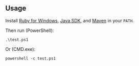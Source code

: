 ## Usage

Install [Ruby for Windows][ruby], [Java SDK][java], and [Maven][] in your `PATH`.

  [ruby]: http://rubyinstaller.org/downloads/
  [java]: http://www.oracle.com/technetwork/java/javase/downloads/jdk-6u32-downloads-1594644.html
  [maven]: http://maven.apache.org/download.html

Then run (PowerShell):

    .\test.ps1

Or (CMD.exe):

    powershell -c test.ps1
